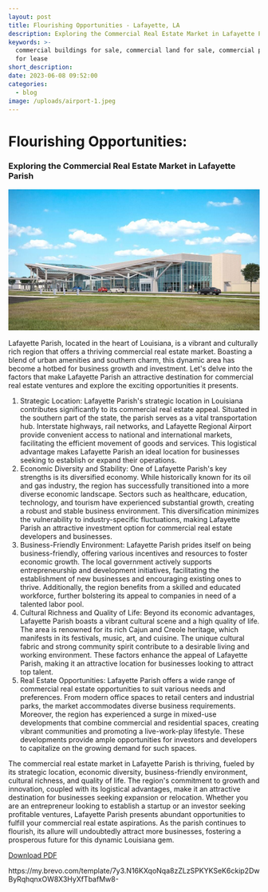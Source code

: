 ```yaml
---
layout: post
title: Flourishing Opportunities - Lafayette, LA
description: Exploring the Commercial Real Estate Market in Lafayette Parish
keywords: >-
  commercial buildings for sale, commercial land for sale, commercial property
  for lease
short_description:
date: 2023-06-08 09:52:00
categories:
  - blog
image: /uploads/airport-1.jpeg
---
```

<!-- Article Description -->

# Flourishing Opportunities:

### Exploring the Commercial Real Estate Market in Lafayette Parish

![](/uploads/airport.jpeg)

Lafayette Parish, located in the heart of Louisiana, is a vibrant and culturally rich region that offers a thriving commercial real estate market. Boasting a blend of urban amenities and southern charm, this dynamic area has become a hotbed for business growth and investment. Let's delve into the factors that make Lafayette Parish an attractive destination for commercial real estate ventures and explore the exciting opportunities it presents.

1. Strategic Location: Lafayette Parish's strategic location in Louisiana contributes significantly to its commercial real estate appeal. Situated in the southern part of the state, the parish serves as a vital transportation hub. Interstate highways, rail networks, and Lafayette Regional Airport provide convenient access to national and international markets, facilitating the efficient movement of goods and services. This logistical advantage makes Lafayette Parish an ideal location for businesses seeking to establish or expand their operations.
2. Economic Diversity and Stability: One of Lafayette Parish's key strengths is its diversified economy. While historically known for its oil and gas industry, the region has successfully transitioned into a more diverse economic landscape. Sectors such as healthcare, education, technology, and tourism have experienced substantial growth, creating a robust and stable business environment. This diversification minimizes the vulnerability to industry-specific fluctuations, making Lafayette Parish an attractive investment option for commercial real estate developers and businesses.
3. Business-Friendly Environment: Lafayette Parish prides itself on being business-friendly, offering various incentives and resources to foster economic growth. The local government actively supports entrepreneurship and development initiatives, facilitating the establishment of new businesses and encouraging existing ones to thrive. Additionally, the region benefits from a skilled and educated workforce, further bolstering its appeal to companies in need of a talented labor pool.
4. Cultural Richness and Quality of Life: Beyond its economic advantages, Lafayette Parish boasts a vibrant cultural scene and a high quality of life. The area is renowned for its rich Cajun and Creole heritage, which manifests in its festivals, music, art, and cuisine. The unique cultural fabric and strong community spirit contribute to a desirable living and working environment. These factors enhance the appeal of Lafayette Parish, making it an attractive location for businesses looking to attract top talent.
5. Real Estate Opportunities: Lafayette Parish offers a wide range of commercial real estate opportunities to suit various needs and preferences. From modern office spaces to retail centers and industrial parks, the market accommodates diverse business requirements. Moreover, the region has experienced a surge in mixed-use developments that combine commercial and residential spaces, creating vibrant communities and promoting a live-work-play lifestyle. These developments provide ample opportunities for investors and developers to capitalize on the growing demand for such spaces.

The commercial real estate market in Lafayette Parish is thriving, fueled by its strategic location, economic diversity, business-friendly environment, cultural richness, and quality of life. The region's commitment to growth and innovation, coupled with its logistical advantages, make it an attractive destination for businesses seeking expansion or relocation. Whether you are an entrepreneur looking to establish a startup or an investor seeking profitable ventures, Lafayette Parish presents abundant opportunities to fulfill your commercial real estate aspirations. As the parish continues to flourish, its allure will undoubtedly attract more businesses, fostering a prosperous future for this dynamic Louisiana gem.

[Download PDF](/uploads/&#40;Brazil&#41;-Packing-List.pdf)

<div class="cms-embed" data-cms-embed="aHR0cHM6Ly9teS5icmV2by5jb20vdGVtcGxhdGUvN3kzLk4xNktYcW9OcWE4elpMelNQS1lLU2VLNmNraXAyRHdCeVJxaHFueE9XOFgzSHlYZlRiYWZNdzgt">https://my.brevo.com/template/7y3.N16KXqoNqa8zZLzSPKYKSeK6ckip2DwByRqhqnxOW8X3HyXfTbafMw8-</div>

<!-- End Article Description --><!-- User Profile -->